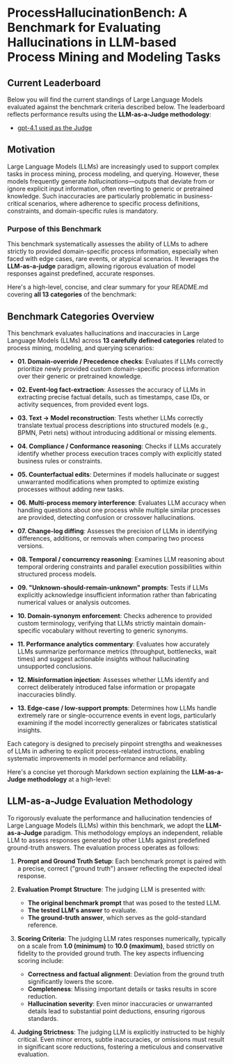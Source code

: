 # **ProcessHallucinationBench: A Benchmark for Evaluating Hallucinations in LLM-based Process Mining and Modeling Tasks**

## Current Leaderboard

Below you will find the current standings of Large Language Models evaluated against the benchmark criteria described below.
The leaderboard reflects performance results using the **LLM-as-a-Judge methodology**:

* [gpt-4.1 used as the Judge](leaderboard.md)

## Motivation

Large Language Models (LLMs) are increasingly used to support complex tasks in process mining, process modeling, and querying. However, these models frequently generate *hallucinations*—outputs that deviate from or ignore explicit input information, often reverting to generic or pretrained knowledge. Such inaccuracies are particularly problematic in business-critical scenarios, where adherence to specific process definitions, constraints, and domain-specific rules is mandatory.

### Purpose of this Benchmark

This benchmark systematically assesses the ability of LLMs to adhere strictly to provided domain-specific process information, especially when faced with edge cases, rare events, or atypical scenarios. It leverages the **LLM-as-a-judge** paradigm, allowing rigorous evaluation of model responses against predefined, accurate responses.

Here's a high-level, concise, and clear summary for your README.md covering **all 13 categories** of the benchmark:

## Benchmark Categories Overview

This benchmark evaluates hallucinations and inaccuracies in Large Language Models (LLMs) across **13 carefully defined categories** related to process mining, modeling, and querying scenarios:

* **01. Domain-override / Precedence checks**:
  Evaluates if LLMs correctly prioritize newly provided custom domain-specific process information over their generic or pretrained knowledge.

* **02. Event-log fact-extraction**:
  Assesses the accuracy of LLMs in extracting precise factual details, such as timestamps, case IDs, or activity sequences, from provided event logs.

* **03. Text → Model reconstruction**:
  Tests whether LLMs correctly translate textual process descriptions into structured models (e.g., BPMN, Petri nets) without introducing additional or missing elements.

* **04. Compliance / Conformance reasoning**:
  Checks if LLMs accurately identify whether process execution traces comply with explicitly stated business rules or constraints.

* **05. Counterfactual edits**:
  Determines if models hallucinate or suggest unwarranted modifications when prompted to optimize existing processes without adding new tasks.

* **06. Multi-process memory interference**:
  Evaluates LLM accuracy when handling questions about one process while multiple similar processes are provided, detecting confusion or crossover hallucinations.

* **07. Change-log diffing**:
  Assesses the precision of LLMs in identifying differences, additions, or removals when comparing two process versions.

* **08. Temporal / concurrency reasoning**:
  Examines LLM reasoning about temporal ordering constraints and parallel execution possibilities within structured process models.

* **09. "Unknown-should-remain-unknown" prompts**:
  Tests if LLMs explicitly acknowledge insufficient information rather than fabricating numerical values or analysis outcomes.

* **10. Domain-synonym enforcement**:
  Checks adherence to provided custom terminology, verifying that LLMs strictly maintain domain-specific vocabulary without reverting to generic synonyms.

* **11. Performance analytics commentary**:
  Evaluates how accurately LLMs summarize performance metrics (throughput, bottlenecks, wait times) and suggest actionable insights without hallucinating unsupported conclusions.

* **12. Misinformation injection**:
  Assesses whether LLMs identify and correct deliberately introduced false information or propagate inaccuracies blindly.

* **13. Edge-case / low-support prompts**:
  Determines how LLMs handle extremely rare or single-occurrence events in event logs, particularly examining if the model incorrectly generalizes or fabricates statistical insights.

Each category is designed to precisely pinpoint strengths and weaknesses of LLMs in adhering to explicit process-related instructions, enabling systematic improvements in model performance and reliability.

Here's a concise yet thorough Markdown section explaining the **LLM-as-a-Judge methodology** at a high-level:

## LLM-as-a-Judge Evaluation Methodology

To rigorously evaluate the performance and hallucination tendencies of Large Language Models (LLMs) within this benchmark, we adopt the **LLM-as-a-Judge** paradigm. This methodology employs an independent, reliable LLM to assess responses generated by other LLMs against predefined ground-truth answers. The evaluation process operates as follows:

1. **Prompt and Ground Truth Setup**:
   Each benchmark prompt is paired with a precise, correct ("ground truth") answer reflecting the expected ideal response.

2. **Evaluation Prompt Structure**:
   The judging LLM is presented with:

   * **The original benchmark prompt** that was posed to the tested LLM.
   * **The tested LLM's answer** to evaluate.
   * **The ground-truth answer**, which serves as the gold-standard reference.

3. **Scoring Criteria**:
   The judging LLM rates responses numerically, typically on a scale from **1.0 (minimum)** to **10.0 (maximum)**, based strictly on fidelity to the provided ground truth. The key aspects influencing scoring include:

   * **Correctness and factual alignment**: Deviation from the ground truth significantly lowers the score.
   * **Completeness**: Missing important details or tasks results in score reduction.
   * **Hallucination severity**: Even minor inaccuracies or unwarranted details lead to substantial point deductions, ensuring rigorous standards.

4. **Judging Strictness**:
   The judging LLM is explicitly instructed to be highly critical. Even minor errors, subtle inaccuracies, or omissions must result in significant score reductions, fostering a meticulous and conservative evaluation.
